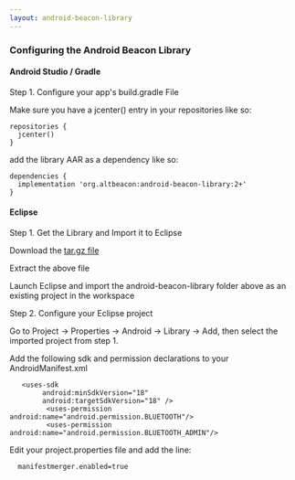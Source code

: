 ```yaml
---
layout: android-beacon-library
---
```


### Configuring the Android Beacon Library

#### Android Studio / Gradle 


Step 1. Configure your app's build.gradle File

Make sure you have a jcenter() entry in your repositories like so:

   ```
   repositories {
     jcenter()
   }
   ```

add the library AAR as a dependency like so:

   ```
   dependencies {
     implementation 'org.altbeacon:android-beacon-library:2+'
   }
   ```

#### Eclipse

Step 1. Get the Library and Import it to Eclipse

Download the [tar.gz file](download.html)

Extract the above file

Launch Eclipse and import the android-beacon-library folder above as an existing project in the workspace


Step 2. Configure your Eclipse project

Go to Project -> Properties -> Android -> Library -> Add, then select the imported project from step 1.

Add the following sdk and permission declarations to your AndroidManifest.xml

```
   <uses-sdk
        android:minSdkVersion="18"
        android:targetSdkVersion="18" />
         <uses-permission android:name="android.permission.BLUETOOTH"/>
         <uses-permission android:name="android.permission.BLUETOOTH_ADMIN"/>
```

Edit your project.properties file and add the line:
   ```
     manifestmerger.enabled=true
   ```


